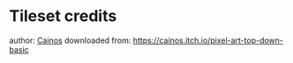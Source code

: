 # Tileset credits

 

 author: [Cainos](https://cainos.itch.io/)
 downloaded from: https://cainos.itch.io/pixel-art-top-down-basic 
